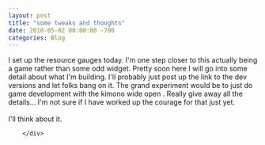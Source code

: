 ```yaml
---
layout: post
title: "some tweaks and thoughts"
date: 2010-05-02 00:00:00 -700
categories: Blog
---
```


<div class="blog-content">
				<div class="paragraph" style='text-align:left;'>I set up the resource gauges today. I'm one step closer to this actually being a game rather than some odd widget. Pretty soon here I will go into some detail about what I'm building. I'll probably just post up the link to the dev versions and let folks bang on it. The grand experiment would be to just do game development with the kimono wide open . Really give away all the details... I'm not sure if I have worked up the courage for that just yet.<br><br>I'll think about it.</div>

		</div>
        